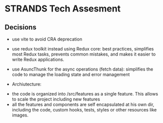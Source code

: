# STRANDS Tech Assesment

## Decisions
* use vite to avoid CRA deprecation
* use redux toolkit instead using Redux core: best practices, simplifies most Redux tasks, prevents common mistakes, and makes it easier to write Redux applications.
* use AsuncThunk for the async operations (fetch data): simplifies the code to manage the loading state and error management

* Archiutecture:
- the code is organized into /src/features as a single feature. This allows to scale the project including new features
- all the features and components are self encapsulated at his own dir, including the code, custom hooks, tests, styles or other resources like images.


